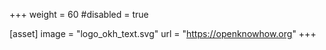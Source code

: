 +++
weight = 60
#disabled = true

[asset]
  image = "logo_okh_text.svg"
  url = "https://openknowhow.org"
+++
